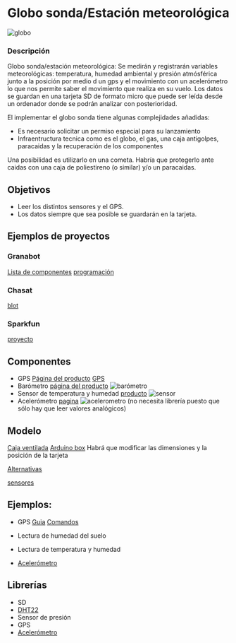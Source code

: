 # Globo sonda/Estación meteorológica

![globo](http://arielwaldman.com/wp-content/2010/03/6331-239861690014-774155014-8379928-4367982-n.jpg)

### Descripción

Globo sonda/estación meteorológica: Se medirán y registrarán variables meteorológicas: temperatura, humedad ambiental y presión atmósférica junto a la posición por medio d un gps y el movimiento con un acelerómetro  lo que nos permite saber el movimiento que realiza en su vuelo. Los datos se guardan en una tarjeta SD de formato micro que puede ser leída desde un ordenador donde se podrán analizar con posterioridad. 

El implementar el globo sonda tiene algunas complejidades añadidas:

* Es necesario solicitar un permiso especial para su lanzamiento
* Infraentructura tecnica como es el globo, el gas, una caja antigolpes, paracaidas y la recuperación de los componentes

Una posibilidad es utilizarlo en una cometa. Habría que protegerlo ante caidas con una caja de poliestireno (o similar) y/o un paracaidas.

## Objetivos

* Leer los distintos sensores y el GPS. 
* Los datos siempre que sea posible se guardarán en la tarjeta.

## Ejemplos de proyectos

### Granabot

[Lista de componentes](http://granabot.es/globo-sonda-componentes-y-presupuesto/)
[programación](http://granabot.es/globo-sonda-programacion-en-arduino/)

### Chasat

[blot](http://chasat.blogspot.com.es/)

### Sparkfun

[proyecto](https://www.sparkfun.com/tutorials/180)

## Componentes

* GPS [Página del producto](https://www.sparkfun.com/products/11058) [GPS](http://www.electan.com/product_thumb.php?img=images/09133-01.jpg&w=320&h=240) 
* Barómetro [página del producto](http://www.seeedstudio.com/wiki/Grove_-_Barometer_Sensor) 
![barómetro](http://www.seeedstudio.com/wiki/images/thumb/e/e7/Grove-Barometer.jpg/300px-Grove-Barometer.jpg)
* Sensor de temperatura y humedad [producto](http://www.seeedstudio.com/wiki/Grove_-_Temperature_and_Humidity_Sensor_Pro)
![sensor](http://www.seeedstudio.com/wiki/images/thumb/d/d1/Temp_humi_pro.jpg/400px-Temp_humi_pro.jpg)
* Acelerómetro [pagina](https://www.sparkfun.com/products/9269)
![acelerometro](https://cdn.sparkfun.com//assets/parts/2/7/6/8/09269-01.jpg) (no necesita librería puesto que sólo hay que leer valores analógicos)

## Modelo

[Caja ventilada](http://www.thingiverse.com/thing:304617)
[Arduino box](http://www.thingiverse.com/thing:13931) Habrá que modificar las dimensiones y la posición de la tarjeta

[Alternativas](http://www.thingiverse.com/javacasm/collections/caja-arduino)

[sensores](http://www.thingiverse.com/javacasm/collections/sensores)

## Ejemplos:

* GPS [Guia](http://www.doctormonk.com/2012/05/sparkfun-venus-gps-and-arduino.html) [Comandos](http://dlnmh9ip6v2uc.cloudfront.net/datasheets/Sensors/GPS/Venus/638/doc/AN0008_v1.4.11-datalogging.pdf)

* Lectura de humedad del suelo
* Lectura de temperatura y humedad
* [Acelerómetro](https://github.com/sparkfun/ADXL335_Breakout)

## Librerías

* SD
* [DHT22](https://github.com/Seeed-Studio/Grove_Temperature_And_Humidity_Sensor) 
* Sensor de presión
* GPS
* [Acelerómetro](https://github.com/sparkfun/ADXL335_Breakout)

